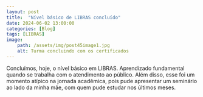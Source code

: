 ```yaml
---
layout: post
title:  "Nível básico de LIBRAS concluído"
date: 2024-06-02 13:00:00
categories: [Blog]
tags: [LIBRAS]
image: 
    path: /assets/img/post45image1.jpg
    alt: Turma concluindo com os certificados
---
```


Concluímos, hoje, o nível básico em LIBRAS. Aprendizado fundamental quando se trabalha com o atendimento ao público. Além disso, esse foi um momento atípico na jornada acadêmica, pois pude apresentar um seminário ao lado da minha mãe, com quem pude estudar nos últimos meses.